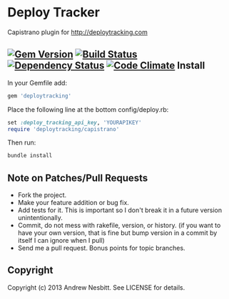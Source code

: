 Deploy Tracker
==============

Capistrano plugin for <http://deploytracking.com>

[![Gem Version](https://badge.fury.io/rb/deploytracking.png)](http://badge.fury.io/rb/deploytracking)
[![Build Status](https://secure.travis-ci.org/andrew/deploytracking.png?branch=master)](http://travis-ci.org/andrew/deploytracking)
[![Dependency Status](https://gemnasium.com/andrew/deploytracking.png)](https://gemnasium.com/andrew/deploytracking)
[![Code Climate](https://codeclimate.com/badge.png)](https://codeclimate.com/github/andrew/deploytracking)
Install
---------------

In your Gemfile add:

```ruby
gem 'deploytracking'
```

Place the following line at the bottom config/deploy.rb:

```ruby
set :deploy_tracking_api_key, 'YOURAPIKEY'
require 'deploytracking/capistrano'
```

Then run:

```bash
bundle install
```

Note on Patches/Pull Requests
-----------------------------

 * Fork the project.
 * Make your feature addition or bug fix.
 * Add tests for it. This is important so I don't break it in a
   future version unintentionally.
 * Commit, do not mess with rakefile, version, or history.
   (if you want to have your own version, that is fine but bump version in a commit by itself I can ignore when I pull)
 * Send me a pull request. Bonus points for topic branches.

Copyright
---------

Copyright (c) 2013 Andrew Nesbitt. See LICENSE for details.